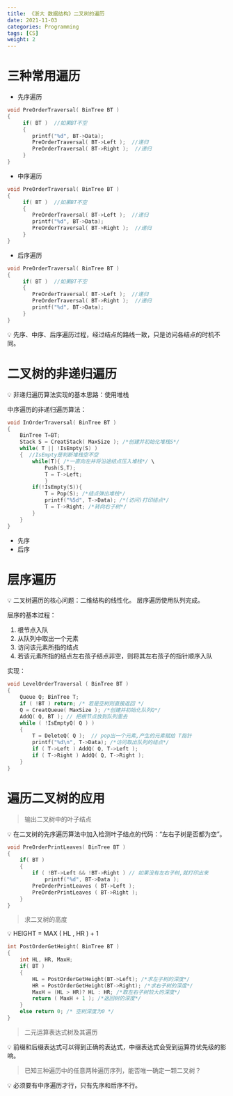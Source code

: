 ```yaml
---
title: 《浙大 数据结构》二叉树的遍历
date: 2021-11-03
categories: Programming
tags: [CS]
weight: 2
---
```


# 三种常用遍历

- 先序遍历

```c
void PreOrderTraversal( BinTree BT )
{
     if( BT )  //如果BT不空
     {
        printf("%d", BT->Data);
        PreOrderTraversal( BT->Left );  //递归
        PreOrderTraversal( BT->Right );  //递归
     }
}
```

- 中序遍历

```c
void PreOrderTraversal( BinTree BT )
{
     if( BT )  //如果BT不空
     {
        PreOrderTraversal( BT->Left );  //递归
        printf("%d", BT->Data);
        PreOrderTraversal( BT->Right );  //递归
     }
}
```

- 后序遍历

```c
void PreOrderTraversal( BinTree BT )
{
     if( BT )  //如果BT不空
     {
        PreOrderTraversal( BT->Left );  //递归
        PreOrderTraversal( BT->Right );  //递归
        printf("%d", BT->Data);
     }
}
```

<aside>
💡 先序、中序、后序遍历过程，经过结点的路线一致，只是访问各结点的时机不同。

</aside>

# 二叉树的非递归遍历

<aside>
💡 非递归遍历算法实现的基本思路：使用堆栈

</aside>

中序遍历的非递归遍历算法：

```c
void InOrderTraversal( BinTree BT )
{  
    BinTree T=BT;
    Stack S = CreatStack( MaxSize ); /*创建并初始化堆栈S*/ 
    while( T || !IsEmpty(S) )
    {  //IsEmpty是判断堆栈空不空
        while(T){ /*一直向左并将沿途结点压入堆栈*/ \
            Push(S,T);
            T = T->Left; 
            }
        if(!IsEmpty(S)){
            T = Pop(S); /*结点弹出堆栈*/
            printf("%5d", T->Data); /*(访问)打印结点*/ 
            T = T->Right; /*转向右子树*/
        } 
    }
}
```

- 先序
- 后序

# 层序遍历

<aside>
💡 二叉树遍历的核心问题：二维结构的线性化。
层序遍历使用队列完成。

</aside>

层序的基本过程：

1. 根节点入队
2. 从队列中取出一个元素
3. 访问该元素所指的结点
4. 若该元素所指的结点左右孩子结点非空，则将其左右孩子的指针顺序入队

实现：

```c
void LevelOrderTraversal ( BinTree BT )
{
    Queue Q; BinTree T;
    if ( !BT ) return; /* 若是空树则直接返回 */ 
    Q = CreatQueue( MaxSize ); /*创建并初始化队列Q*/ 
    AddQ( Q, BT ); // 把根节点放到队列里去
    while ( !IsEmptyQ( Q ) ) 
    {
        T = DeleteQ( Q );  // pop出一个元素,产生的元素赋给 T指针
        printf("%d\n", T->Data); /*访问取出队列的结点*/ 
        if ( T->Left ) AddQ( Q, T->Left );
        if ( T->Right ) AddQ( Q, T->Right );
    } 
}
```

# 遍历二叉树的应用

> 输出二叉树中的叶子结点
> 

<aside>
💡 在二叉树的先序遍历算法中加入检测叶子结点的代码：“左右子树是否都为空”。

</aside>

```c
void PreOrderPrintLeaves( BinTree BT ) 
{
    if( BT ) 
    {
        if ( !BT->Left && !BT->Right ) // 如果没有左右子树,就打印出来
            printf("%d", BT->Data ); 
        PreOrderPrintLeaves ( BT->Left ); 
        PreOrderPrintLeaves ( BT->Right );
    } 
}
```

> 求二叉树的高度
> 

<aside>
💡 HEIGHT = MAX ( HL , HR ) + 1

</aside>

```c
int PostOrderGetHeight( BinTree BT ) 
{
    int HL, HR, MaxH;
    if( BT ) 
    {
        HL = PostOrderGetHeight(BT->Left); /*求左子树的深度*/ 
        HR = PostOrderGetHeight(BT->Right); /*求右子树的深度*/ 
        MaxH = (HL > HR)? HL : HR; /*取左右子树较大的深度*/ 
        return ( MaxH + 1 ); /*返回树的深度*/
    }
    else return 0; /* 空树深度为0 */ 
}
```

> 二元运算表达式树及其遍历
> 

<aside>
💡 前缀和后缀表达式可以得到正确的表达式，中缀表达式会受到运算符优先级的影响。

</aside>

> 已知三种遍历中的任意两种遍历序列，能否唯一确定一颗二叉树？
> 

<aside>
💡 必须要有中序遍历才行，只有先序和后序不行。

</aside>